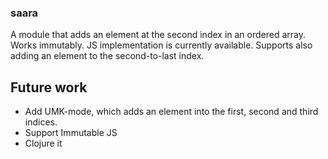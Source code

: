 ### saara

A module that adds an element at the second index in an ordered array. Works immutably. JS implementation is currently available. Supports also adding an element to the second-to-last index.

## Future work

* Add UMK-mode, which adds an element into the first, second and third indices.
* Support Immutable JS
* Clojure it

